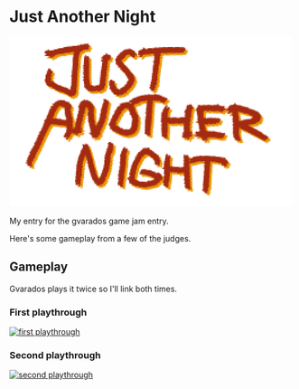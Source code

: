 # Just Another Night

![logo](images/logo.png)

My entry for the gvarados game jam entry.

Here's some gameplay from a few of the judges.

## Gameplay

Gvarados plays it twice so I'll link both times.

### First playthrough

[![first playthrough](https://i.imgur.com/6RH67Mc.png)](https://youtu.be/SZXVVVw_-4k?t=3600)

### Second playthrough

[![second playthrough](https://i.imgur.com/1u840WA.png)](https://youtu.be/SZXVVVw_-4k?t=11720)
